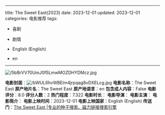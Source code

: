 
---
title: The Sweet East(2023)
date: 2023-12-01
updated: 2023-12-01
categories: 电影推荐
tags:

- 喜剧
- 剧情

- English (English)
- en
---

<img src="https://image.tmdb.org/t/p/original/5bBrVV70UmJ0f5LmwMOZDHYDMcz.jpg" alt="/5bBrVV70UmJ0f5LmwMOZDHYDMcz.jpg" title="/5bBrVV70UmJ0f5LmwMOZDHYDMcz.jpg">

**电影封面**：<img src="https://image.tmdb.org/t/p/w200/bWUL6hvWBElm4jrpqag8vDXELcg.jpg" alt="/bWUL6hvWBElm4jrpqag8vDXELcg.jpg" title="/bWUL6hvWBElm4jrpqag8vDXELcg.jpg">
**电影名称**：The Sweet East
**原产地片名**：The Sweet East
**原产地语言**：en
**包含成人内容**：False
**电影评分**：8.0
**评分人数**：2
**热门程度**：7.322
**电影时长**：
**电影导演**：
**电影主演**：
**电影简介**：
**电影上映时间**：2023-12-01
**电影上映国家**：English (English)
**传送门**：[The Sweet East |专业的种子搜索、磁力链接搜索引擎](https://movie.amd794.com:2083/?search=The%20Sweet%20East&ordering=&mode=match_phrase&page_size=10&page=1)

